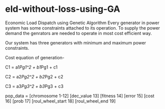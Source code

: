 # eld-without-loss-using-GA
Economic Load Dispatch using Genetic Algorithm
Every generator in power system has some constraints attached to its operation. To supply the power demand the genrators are needed to operate in most cost efficient way.


Our system has three generators with minimum and maximum power constraints.

Cost equation of generation-

C1 = a1*Pg1^2 + b1*Pg1 + c1

C2 = a2*Pg2^2 + b2*Pg2 + c2

C3 = a3*Pg3^2 + b3*Pg3 + c3

pop_data = [chromosome 1-12] [dec_value 13] [fitness 14] [error 15] [cost 16] [prob 17] [roul_wheel_start 18] [roul_wheel_end 19]
